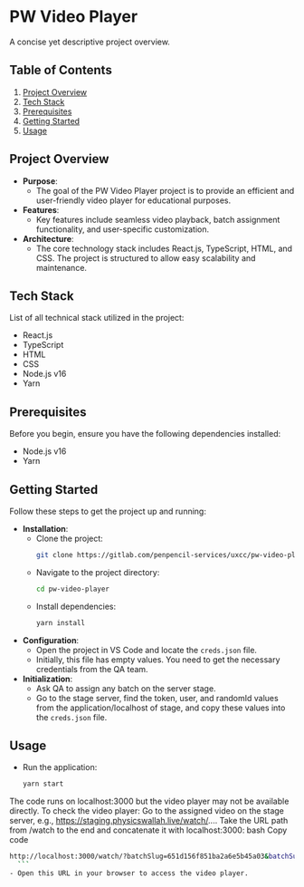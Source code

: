 # PW Video Player
A concise yet descriptive project overview.

## Table of Contents
1. [Project Overview](#project-overview)
2. [Tech Stack](#tech-stack)
3. [Prerequisites](#prerequisites)
4. [Getting Started](#getting-started)
5. [Usage](#usage)

## Project Overview <a name="project-overview"></a>
- **Purpose**: 
    - The goal of the PW Video Player project is to provide an efficient and user-friendly video player for educational purposes.
- **Features**: 
    - Key features include seamless video playback, batch assignment functionality, and user-specific customization.
- **Architecture**: 
    - The core technology stack includes React.js, TypeScript, HTML, and CSS. The project is structured to allow easy scalability and maintenance.

## Tech Stack <a name="tech-stack"></a>
List of all technical stack utilized in the project:
- React.js
- TypeScript
- HTML
- CSS
- Node.js v16
- Yarn

## Prerequisites <a name="prerequisites"></a>
Before you begin, ensure you have the following dependencies installed:
- Node.js v16
- Yarn

## Getting Started <a name="getting-started"></a>
Follow these steps to get the project up and running:
- **Installation**: 
    - Clone the project: 
      ```bash
      git clone https://gitlab.com/penpencil-services/uxcc/pw-video-player.git
      ```
    - Navigate to the project directory:
      ```bash
      cd pw-video-player
      ```
    - Install dependencies:
      ```bash
      yarn install
      ```
- **Configuration**: 
    - Open the project in VS Code and locate the `creds.json` file.
    - Initially, this file has empty values. You need to get the necessary credentials from the QA team.
- **Initialization**: 
    - Ask QA to assign any batch on the server stage.
    - Go to the stage server, find the token, user, and randomId values from the application/localhost of stage, and copy these values into the `creds.json` file.

## Usage <a name="usage"></a>
- Run the application:
  ```bash
  yarn start


The code runs on localhost:3000 but the video player may not be available directly. To check the video player:
Go to the assigned video on the stage server, e.g., https://staging.physicswallah.live/watch/....
Take the URL path from /watch to the end and concatenate it with localhost:3000:
bash
Copy code
   ```bash
http://localhost:3000/watch/?batchSlug=651d156f851ba2a6e5b45a03&batchSubjectId=651d175963268306bda7da3a&subjectSlug=651d175963268306bda7da3a&topicSlug=all&scheduleId=66711b00b9b063b00dd6f8b4&isUnderMaintenance=false&entryPoint=BATCH_TODAYS_CLASS_VIDEOS_6406edb9dfa3ad00191fe679&learn2Earn=true
     ```
 - Open this URL in your browser to access the video player.

